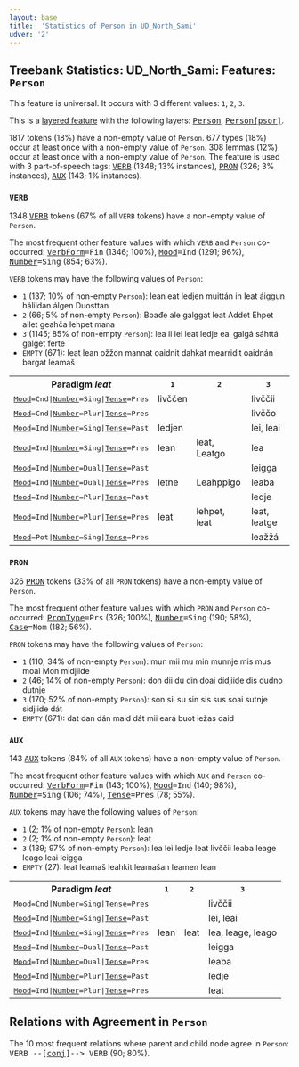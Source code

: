 ```yaml
---
layout: base
title:  'Statistics of Person in UD_North_Sami'
udver: '2'
---
```


## Treebank Statistics: UD_North_Sami: Features: `Person`

This feature is universal.
It occurs with 3 different values: `1`, `2`, `3`.

This is a <a href="../../u/overview/feat-layers.html">layered feature</a> with the following layers: <tt><a href="sme-feat-Person.html">Person</a></tt>, <tt><a href="sme-feat-Person-psor.html">Person[psor]</a></tt>.

1817 tokens (18%) have a non-empty value of `Person`.
677 types (18%) occur at least once with a non-empty value of `Person`.
308 lemmas (12%) occur at least once with a non-empty value of `Person`.
The feature is used with 3 part-of-speech tags: <tt><a href="sme-pos-VERB.html">VERB</a></tt> (1348; 13% instances), <tt><a href="sme-pos-PRON.html">PRON</a></tt> (326; 3% instances), <tt><a href="sme-pos-AUX.html">AUX</a></tt> (143; 1% instances).

### `VERB`

1348 <tt><a href="sme-pos-VERB.html">VERB</a></tt> tokens (67% of all `VERB` tokens) have a non-empty value of `Person`.

The most frequent other feature values with which `VERB` and `Person` co-occurred: <tt><a href="sme-feat-VerbForm.html">VerbForm</a></tt><tt>=Fin</tt> (1346; 100%), <tt><a href="sme-feat-Mood.html">Mood</a></tt><tt>=Ind</tt> (1291; 96%), <tt><a href="sme-feat-Number.html">Number</a></tt><tt>=Sing</tt> (854; 63%).

`VERB` tokens may have the following values of `Person`:

* `1` (137; 10% of non-empty `Person`): lean eat ledjen muittán in leat áiggun háliidan álgen Duosttan
* `2` (66; 5% of non-empty `Person`): Boađe ale galggat leat Addet Ehpet allet geahča lehpet mana
* `3` (1145; 85% of non-empty `Person`): lea ii lei leat ledje eai galgá sáhttá galget ferte
* `EMPTY` (671): leat lean ožžon mannat oaidnit dahkat mearridit oaidnán bargat leamaš

<table>
  <tr><th>Paradigm <i>leat</i></th><th><tt>1</tt></th><th><tt>2</tt></th><th><tt>3</tt></th></tr>
  <tr><td><tt><tt><a href="sme-feat-Mood.html">Mood</a></tt><tt>=Cnd</tt>|<tt><a href="sme-feat-Number.html">Number</a></tt><tt>=Sing</tt>|<tt><a href="sme-feat-Tense.html">Tense</a></tt><tt>=Pres</tt></tt></td><td>livččen</td><td></td><td>livččii</td></tr>
  <tr><td><tt><tt><a href="sme-feat-Mood.html">Mood</a></tt><tt>=Cnd</tt>|<tt><a href="sme-feat-Number.html">Number</a></tt><tt>=Plur</tt>|<tt><a href="sme-feat-Tense.html">Tense</a></tt><tt>=Pres</tt></tt></td><td></td><td></td><td>livččo</td></tr>
  <tr><td><tt><tt><a href="sme-feat-Mood.html">Mood</a></tt><tt>=Ind</tt>|<tt><a href="sme-feat-Number.html">Number</a></tt><tt>=Sing</tt>|<tt><a href="sme-feat-Tense.html">Tense</a></tt><tt>=Past</tt></tt></td><td>ledjen</td><td></td><td>lei, leai</td></tr>
  <tr><td><tt><tt><a href="sme-feat-Mood.html">Mood</a></tt><tt>=Ind</tt>|<tt><a href="sme-feat-Number.html">Number</a></tt><tt>=Sing</tt>|<tt><a href="sme-feat-Tense.html">Tense</a></tt><tt>=Pres</tt></tt></td><td>lean</td><td>leat, Leatgo</td><td>lea</td></tr>
  <tr><td><tt><tt><a href="sme-feat-Mood.html">Mood</a></tt><tt>=Ind</tt>|<tt><a href="sme-feat-Number.html">Number</a></tt><tt>=Dual</tt>|<tt><a href="sme-feat-Tense.html">Tense</a></tt><tt>=Past</tt></tt></td><td></td><td></td><td>leigga</td></tr>
  <tr><td><tt><tt><a href="sme-feat-Mood.html">Mood</a></tt><tt>=Ind</tt>|<tt><a href="sme-feat-Number.html">Number</a></tt><tt>=Dual</tt>|<tt><a href="sme-feat-Tense.html">Tense</a></tt><tt>=Pres</tt></tt></td><td>letne</td><td>Leahppigo</td><td>leaba</td></tr>
  <tr><td><tt><tt><a href="sme-feat-Mood.html">Mood</a></tt><tt>=Ind</tt>|<tt><a href="sme-feat-Number.html">Number</a></tt><tt>=Plur</tt>|<tt><a href="sme-feat-Tense.html">Tense</a></tt><tt>=Past</tt></tt></td><td></td><td></td><td>ledje</td></tr>
  <tr><td><tt><tt><a href="sme-feat-Mood.html">Mood</a></tt><tt>=Ind</tt>|<tt><a href="sme-feat-Number.html">Number</a></tt><tt>=Plur</tt>|<tt><a href="sme-feat-Tense.html">Tense</a></tt><tt>=Pres</tt></tt></td><td>leat</td><td>lehpet, leat</td><td>leat, leatge</td></tr>
  <tr><td><tt><tt><a href="sme-feat-Mood.html">Mood</a></tt><tt>=Pot</tt>|<tt><a href="sme-feat-Number.html">Number</a></tt><tt>=Sing</tt>|<tt><a href="sme-feat-Tense.html">Tense</a></tt><tt>=Pres</tt></tt></td><td></td><td></td><td>leažžá</td></tr>
</table>

### `PRON`

326 <tt><a href="sme-pos-PRON.html">PRON</a></tt> tokens (33% of all `PRON` tokens) have a non-empty value of `Person`.

The most frequent other feature values with which `PRON` and `Person` co-occurred: <tt><a href="sme-feat-PronType.html">PronType</a></tt><tt>=Prs</tt> (326; 100%), <tt><a href="sme-feat-Number.html">Number</a></tt><tt>=Sing</tt> (190; 58%), <tt><a href="sme-feat-Case.html">Case</a></tt><tt>=Nom</tt> (182; 56%).

`PRON` tokens may have the following values of `Person`:

* `1` (110; 34% of non-empty `Person`): mun mii mu min munnje mis mus moai Mon midjiide
* `2` (46; 14% of non-empty `Person`): don dii du din doai didjiide dis dudno dutnje
* `3` (170; 52% of non-empty `Person`): son sii su sin sis sus soai sutnje sidjiide dát
* `EMPTY` (671): dat dan dán maid dát mii eará buot iežas daid

### `AUX`

143 <tt><a href="sme-pos-AUX.html">AUX</a></tt> tokens (84% of all `AUX` tokens) have a non-empty value of `Person`.

The most frequent other feature values with which `AUX` and `Person` co-occurred: <tt><a href="sme-feat-VerbForm.html">VerbForm</a></tt><tt>=Fin</tt> (143; 100%), <tt><a href="sme-feat-Mood.html">Mood</a></tt><tt>=Ind</tt> (140; 98%), <tt><a href="sme-feat-Number.html">Number</a></tt><tt>=Sing</tt> (106; 74%), <tt><a href="sme-feat-Tense.html">Tense</a></tt><tt>=Pres</tt> (78; 55%).

`AUX` tokens may have the following values of `Person`:

* `1` (2; 1% of non-empty `Person`): lean
* `2` (2; 1% of non-empty `Person`): leat
* `3` (139; 97% of non-empty `Person`): lea lei ledje leat livččii leaba leage leago leai leigga
* `EMPTY` (27): leat leamaš leahkit leamašan leamen lean

<table>
  <tr><th>Paradigm <i>leat</i></th><th><tt>1</tt></th><th><tt>2</tt></th><th><tt>3</tt></th></tr>
  <tr><td><tt><tt><a href="sme-feat-Mood.html">Mood</a></tt><tt>=Cnd</tt>|<tt><a href="sme-feat-Number.html">Number</a></tt><tt>=Sing</tt>|<tt><a href="sme-feat-Tense.html">Tense</a></tt><tt>=Pres</tt></tt></td><td></td><td></td><td>livččii</td></tr>
  <tr><td><tt><tt><a href="sme-feat-Mood.html">Mood</a></tt><tt>=Ind</tt>|<tt><a href="sme-feat-Number.html">Number</a></tt><tt>=Sing</tt>|<tt><a href="sme-feat-Tense.html">Tense</a></tt><tt>=Past</tt></tt></td><td></td><td></td><td>lei, leai</td></tr>
  <tr><td><tt><tt><a href="sme-feat-Mood.html">Mood</a></tt><tt>=Ind</tt>|<tt><a href="sme-feat-Number.html">Number</a></tt><tt>=Sing</tt>|<tt><a href="sme-feat-Tense.html">Tense</a></tt><tt>=Pres</tt></tt></td><td>lean</td><td>leat</td><td>lea, leage, leago</td></tr>
  <tr><td><tt><tt><a href="sme-feat-Mood.html">Mood</a></tt><tt>=Ind</tt>|<tt><a href="sme-feat-Number.html">Number</a></tt><tt>=Dual</tt>|<tt><a href="sme-feat-Tense.html">Tense</a></tt><tt>=Past</tt></tt></td><td></td><td></td><td>leigga</td></tr>
  <tr><td><tt><tt><a href="sme-feat-Mood.html">Mood</a></tt><tt>=Ind</tt>|<tt><a href="sme-feat-Number.html">Number</a></tt><tt>=Dual</tt>|<tt><a href="sme-feat-Tense.html">Tense</a></tt><tt>=Pres</tt></tt></td><td></td><td></td><td>leaba</td></tr>
  <tr><td><tt><tt><a href="sme-feat-Mood.html">Mood</a></tt><tt>=Ind</tt>|<tt><a href="sme-feat-Number.html">Number</a></tt><tt>=Plur</tt>|<tt><a href="sme-feat-Tense.html">Tense</a></tt><tt>=Past</tt></tt></td><td></td><td></td><td>ledje</td></tr>
  <tr><td><tt><tt><a href="sme-feat-Mood.html">Mood</a></tt><tt>=Ind</tt>|<tt><a href="sme-feat-Number.html">Number</a></tt><tt>=Plur</tt>|<tt><a href="sme-feat-Tense.html">Tense</a></tt><tt>=Pres</tt></tt></td><td></td><td></td><td>leat</td></tr>
</table>

## Relations with Agreement in `Person`

The 10 most frequent relations where parent and child node agree in `Person`:
<tt>VERB --[<tt><a href="sme-dep-conj.html">conj</a></tt>]--> VERB</tt> (90; 80%).

